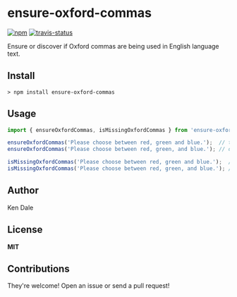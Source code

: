 # ensure-oxford-commas

[![npm](https://img.shields.io/npm/v/ensure-oxford-commas.svg)](https://www.npmjs.com/package/ensure-oxford-commas)
[![travis-status](https://img.shields.io/travis/kendaleiv/ensure-oxford-commas.svg)](https://travis-ci.org/kendaleiv/ensure-oxford-commas)

Ensure or discover if Oxford commas are being used in English language text.

## Install

```
> npm install ensure-oxford-commas
```

## Usage

```javascript
import { ensureOxfordCommas, isMissingOxfordCommas } from 'ensure-oxford-commas';

ensureOxfordCommas('Please choose between red, green and blue.');  // throws
ensureOxfordCommas('Please choose between red, green, and blue.'); // does not throw

isMissingOxfordCommas('Please choose between red, green and blue.');  // true
isMissingOxfordCommas('Please choose between red, green, and blue.'); // false
```

## Author

Ken Dale

## License

**MIT**

## Contributions

They're welcome! Open an issue or send a pull request!
